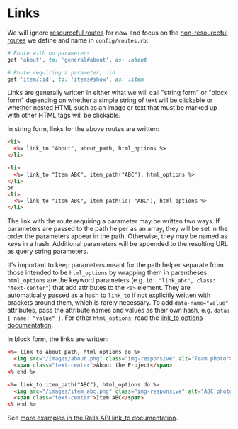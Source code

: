 # Links

We will ignore [resourceful
routes](https://guides.rubyonrails.org/routing.html#resource-routing-the-rails-default)
for now and focus on the [non-resourceful
routes](https://guides.rubyonrails.org/routing.html#non-resourceful-routes) we
define and name in `config/routes.rb`:

```ruby
# Route with no parameters
get 'about', to: 'general#about', as: :about

# Route requiring a parameter, :id
get 'item/:id', to: 'items#show', as: :item
```

Links are generally written in either what we will call "string form" or "block
form" depending on whether a simple string of text will be clickable or whether
nested HTML such as an image or text that must be marked up with other HTML tags
will be clickable.

In string form, links for the above routes are written:

```html
<li>
  <%= link_to "About", about_path, html_options %>
</li>

<li>
  <%= link_to "Item ABC", item_path("ABC"), html_options %>
</li>
or
<li>
  <%= link_to "Item ABC", item_path(id: "ABC"), html_options %>
</li>
```

The link with the route requiring a parameter may be written two ways. If
parameters are passed to the path helper as an array, they will be set in the
order the parameters appear in the path. Otherwise, they may be named as keys in
a hash. Additional parameters will be appended to the resulting URL as query
string parameters.

It's important to keep parameters meant for the path helper separate from those
intended to be `html_options` by wrapping them in parentheses. `html_options`
are the keyword parameters (e.g. `id: "link_abc", class: "text-center"`)
that add attributes to the `<a>` element. They are automatically passed as a
hash to `link_to` if not explicitly written with brackets around them, which is
rarely necessary. To add `data-name="value"` attributes, pass the attribute
names and values as their own hash, e.g. `data: { name: "value" }`. For other
`html_options`, read the [link_to options
documentation](https://api.rubyonrails.org/classes/ActionView/Helpers/UrlHelper.html#method-i-link_to-label-Options).

In block form, the links are written:

```html
<%= link_to about_path, html_options do %>
  <img src="/images/about.png" class="img-responsive" alt="Team photo">
  <span class="text-center">About the Project</span>
<% end %>

<%= link_to item_path("ABC"), html_options do %>
  <img src="/images/item_abc.png" class="img-responsive" alt="ABC photo">
  <span class="text-center">Item ABC</span>
<% end %>
```

See [more examples in the Rails API link_to
documentation](https://api.rubyonrails.org/classes/ActionView/Helpers/UrlHelper.html#method-i-link_to-label-Examples).
